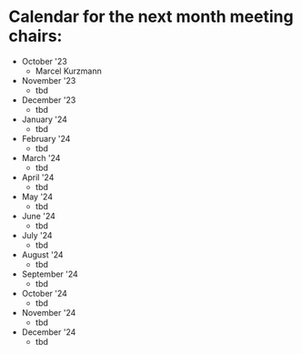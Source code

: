 # Calendar for the next month meeting chairs:
* October '23
  * Marcel Kurzmann
* November '23
  * tbd
* December '23
  * tbd
* January '24
  * tbd
* February '24
  * tbd
* March '24
  * tbd
* April '24
  * tbd
* May '24
  * tbd
* June '24
  * tbd
* July '24
  * tbd
* August '24
  * tbd
* September '24
  * tbd
* October '24
  * tbd
* November '24
  * tbd
* December '24
  * tbd
